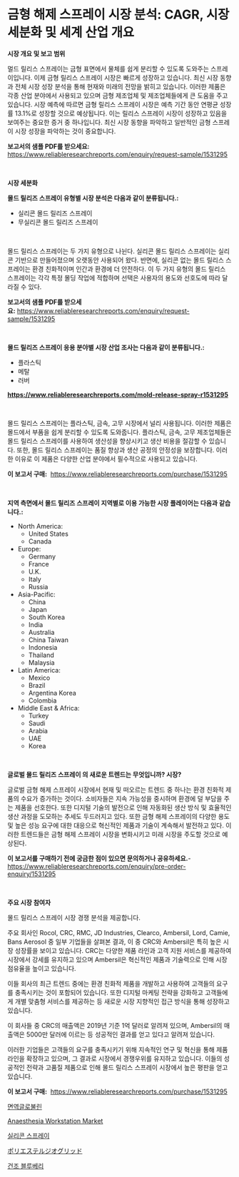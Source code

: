 <p><h1>금형 해제 스프레이 시장 분석: CAGR, 시장 세분화 및 세계 산업 개요</h1></p><p><strong>시장 개요 및 보고 범위</strong></p>
<p><p>멀드 릴리스 스프레이는 금형 표면에서 물체를 쉽게 분리할 수 있도록 도와주는 스프레이입니다. 이제 금형 릴리스 스프레이 시장은 빠르게 성장하고 있습니다. 최신 시장 동향과 전체 시장 성장 분석을 통해 현재와 미래의 전망을 밝히고 있습니다. 이러한 제품은 각종 산업 분야에서 사용되고 있으며 금형 제조업체 및 제조업체들에게 큰 도움을 주고 있습니다. 시장 예측에 따르면 금형 릴리스 스프레이 시장은 예측 기간 동안 연평균 성장률 13.1%로 성장할 것으로 예상됩니다. 이는 릴리스 스프레이 시장이 성장하고 있음을 보여주는 중요한 증거 중 하나입니다. 최신 시장 동향을 파악하고 일반적인 금형 스프레이 시장 성장을 파악하는 것이 중요합니다.</p></p>
<p><strong>보고서의 샘플 PDF를 받으세요:</strong> <a href="https://www.reliableresearchreports.com/enquiry/request-sample/1531295">https://www.reliableresearchreports.com/enquiry/request-sample/1531295</a></p>
<p>&nbsp;</p>
<p><strong>시장 세분화</strong></p>
<p><strong>몰드 릴리즈 스프레이 유형별 시장 분석은 다음과 같이 분류됩니다.:</strong></p>
<p><ul><li>실리콘 몰드 릴리즈 스프레이</li><li>무실리콘 몰드 릴리즈 스프레이</li></ul></p>
<p>&nbsp;</p>
<p><p>몰드 릴리스 스프레이는 두 가지 유형으로 나뉜다. 실리콘 몰드 릴리스 스프레이는 실리콘 기반으로 만들어졌으며 오랫동안 사용되어 왔다. 반면에, 실리콘 없는 몰드 릴리스 스프레이는 환경 친화적이며 인간과 환경에 더 안전하다. 이 두 가지 유형의 몰드 릴리스 스프레이는 각각 특정 몰딩 작업에 적합하며 선택은 사용자의 용도와 선호도에 따라 달라질 수 있다.</p></p>
<p><strong>보고서의 샘플 PDF를 받으세요:</strong>&nbsp;<a href="https://www.reliableresearchreports.com/enquiry/request-sample/1531295">https://www.reliableresearchreports.com/enquiry/request-sample/1531295</a></p>
<p>&nbsp;</p>
<p><strong> 몰드 릴리즈 스프레이 응용 분야별 시장 산업 조사는 다음과 같이 분류됩니다.:</strong></p>
<p><ul><li>플라스틱</li><li>메탈</li><li>러버</li></ul></p>
<p><strong><a href="https://www.reliableresearchreports.com/mold-release-spray-r1531295">https://www.reliableresearchreports.com/mold-release-spray-r1531295</a></strong></p>
<p>&nbsp;</p>
<p><p>몰드 릴리스 스프레이는 플라스틱, 금속, 고무 시장에서 널리 사용됩니다. 이러한 제품은 몰드에서 부품을 쉽게 분리할 수 있도록 도와줍니다. 플라스틱, 금속, 고무 제조업체들은 몰드 릴리스 스프레이를 사용하여 생산성을 향상시키고 생산 비용을 절감할 수 있습니다. 또한, 몰드 릴리스 스프레이는 품질 향상과 생산 공정의 안정성을 보장합니다. 이러한 이유로 이 제품은 다양한 산업 분야에서 필수적으로 사용되고 있습니다.</p></p>
<p><strong>이 보고서 구매:</strong>&nbsp; <a href="https://www.reliableresearchreports.com/purchase/1531295">https://www.reliableresearchreports.com/purchase/1531295</a></p>
<p>&nbsp;</p>
<p><strong>지역 측면에서 몰드 릴리즈 스프레이 지역별로 이용 가능한 시장 플레이어는 다음과 같습니다.:</strong></p>
<p><ul>
    <li>
        North America:
        <ul>
            <li>United States</li>
            <li>Canada</li>
        </ul>
    </li>
    <li>
        Europe:
        <ul>
            <li>Germany</li>
            <li>France</li>
            <li>U.K.</li>
            <li>Italy</li>
            <li>Russia</li>
        </ul>
    </li>
    <li>
        Asia-Pacific:
        <ul>
            <li>China</li>
            <li>Japan</li>
            <li>South Korea</li>
            <li>India</li>
            <li>Australia</li>
            <li>China Taiwan</li>
            <li>Indonesia</li>
            <li>Thailand</li>
            <li>Malaysia</li>
        </ul>
    </li>
    <li>
        Latin America:
        <ul>
            <li>Mexico</li>
            <li>Brazil</li>
            <li>Argentina Korea</li>
            <li>Colombia</li>
        </ul>
    </li>
    <li>
        Middle East & Africa:
        <ul>
            <li>Turkey</li>
            <li>Saudi</li>
            <li>Arabia</li>
            <li>UAE</li>
            <li>Korea</li>
        </ul>
    </li>
    </ul></p>
<p>&nbsp;</p>
<p><strong>글로벌 몰드 릴리즈 스프레이 의 새로운 트렌드는 무엇입니까? 시장?</strong></p>
<p><p>글로벌 금형 해제 스프레이 시장에서 현재 및 떠오르는 트렌드 중 하나는 환경 친화적 제품의 수요가 증가하는 것이다. 소비자들은 지속 가능성을 중시하며 환경에 덜 부담을 주는 제품을 선호한다. 또한 디지털 기술의 발전으로 인해 자동화된 생산 방식 및 효율적인 생산 과정을 도모하는 추세도 두드러지고 있다. 또한 금형 해제 스프레이의 다양한 용도 및 높은 성능 요구에 대한 대응으로 혁신적인 제품과 기술이 계속해서 발전하고 있다. 이러한 트렌드들은 금형 해제 스프레이 시장을 변화시키고 미래 시장을 주도할 것으로 예상된다.</p></p>
<p><strong>이 보고서를 구매하기 전에 궁금한 점이 있으면 문의하거나 공유하세요.</strong>- <a href="https://www.reliableresearchreports.com/enquiry/pre-order-enquiry/1531295">https://www.reliableresearchreports.com/enquiry/pre-order-enquiry/1531295</a></p>
<p>&nbsp;</p>
<p><strong>주요 시장 참여자</strong></p>
<p><p>몰드 릴리스 스프레이 시장 경쟁 분석을 제공합니다.</p><p>주요 회사인 Rocol, CRC, RMC, JD Industries, Clearco, Ambersil, Lord, Camie, Bans Aerosol 중 일부 기업들을 살펴본 결과, 이 중 CRC와 Ambersil은 특히 높은 시장 성장률을 보이고 있습니다. CRC는 다양한 제품 라인과 고객 지원 서비스를 제공하여 시장에서 강세를 유지하고 있으며 Ambersil은 혁신적인 제품과 기술력으로 인해 시장 점유율을 높이고 있습니다.</p><p>이들 회사의 최근 트렌드 중에는 환경 친화적 제품을 개발하고 사용하여 고객들의 요구를 충족시키는 것이 포함되어 있습니다. 또한 디지털 마케팅 전략을 강화하고 고객들에게 개별 맞춤형 서비스를 제공하는 등 새로운 시장 지향적인 접근 방식을 통해 성장하고 있습니다.</p><p>이 회사들 중 CRC의 매출액은 2019년 기준 1억 달러로 알려져 있으며, Ambersil의 매출액은 5000만 달러에 이르는 등 성공적인 결과를 얻고 있다고 알려져 있습니다.</p><p>이러한 기업들은 고객들의 요구를 충족시키기 위해 지속적인 연구 및 혁신을 통해 제품 라인을 확장하고 있으며, 그 결과로 시장에서 경쟁우위를 유지하고 있습니다. 이들의 성공적인 전략과 고품질 제품으로 인해 몰드 릴리스 스프레이 시장에서 높은 평판을 얻고 있습니다.</p></p>
<p><strong>이 보고서 구매:</strong>&nbsp;&nbsp;<a href="https://www.reliableresearchreports.com/purchase/1531295">https://www.reliableresearchreports.com/purchase/1531295</a></p>
<p><p><a href="https://medium.com/@obiemante1922/%EB%A9%B4%EC%97%AD%EA%B8%80%EB%A1%9C%EB%B6%88%EB%A6%B0-%EC%8B%9C%EC%9E%A5-%EC%84%B1%EA%B3%B5%EC%A0%81%EC%9D%B8-%EB%B9%84%EC%A6%88%EB%8B%88%EC%8A%A4-%EC%A0%84%EB%9E%B5%EC%9D%84-%EC%9C%84%ED%95%9C-%EC%97%B4%EC%87%A0-2031%EB%85%84%EA%B9%8C%EC%A7%80-%EC%98%88%EC%B8%A1-f30abc24241d">면역글로불린</a></p><p><a href="https://github.com/nancykennedykellievqfqt2/Market-Research-Report-List-2/blob/main/anaesthesia-workstation-market.md">Anaesthesia Workstation Market</a></p><p><a href="https://github.com/JonHarrtis67676y/Market-Research-Report-List-1/blob/main/973683021769.md">실리콘 스프레이</a></p><p><a href="https://medium.com/@drewosciski565654/%E3%83%9D%E3%83%AA%E3%82%A8%E3%82%B9%E3%83%86%E3%83%AB%E3%82%B8%E3%82%AA%E3%82%B0%E3%83%AA%E3%83%83%E3%83%89%E5%B8%82%E5%A0%B4-2031%E5%B9%B4%E3%81%BE%E3%81%A7%E3%81%AE%E6%88%90%E5%8A%9F%E3%83%93%E3%82%B8%E3%83%8D%E3%82%B9%E6%88%A6%E7%95%A5%E3%81%AE%E9%8D%B5%E3%82%92%E4%BA%88%E6%B8%AC-49991213bcb5">ポリエステルジオグリッド</a></p><p><a href="https://medium.com/@jaleelweissnat2022/%ED%95%B4%EB%8B%B9-%EB%AC%B8%EC%9E%A5%EC%9D%84-%EB%B2%88-aabbd9472cee">건조 블루베리</a></p></p>
